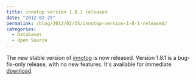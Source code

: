 ```yaml
---
title: innotop version 1.8.1 released
date: "2012-02-25"
permalink: /blog/2012/02/25/innotop-version-1-8-1-released/
categories:
  - Databases
  - Open Source
---
```

The new stable version of [innotop][1] is now released. Version 1.8.1 is a bug-fix-only release, with no new features. It's available for immediate [download][2].

 [1]: http://code.google.com/p/innotop/
 [2]: http://code.google.com/p/innotop/downloads/list
